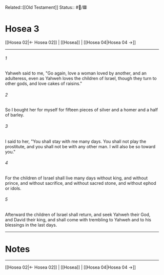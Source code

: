Related::[[Old Testament]]
Status:: #📖/🟥
# Hosea 3

[[Hosea 02|← Hosea 02]] | [[Hosea]] | [[Hosea 04|Hosea 04 →]]
***



###### 1 
Yahweh said to me, "Go again, love a woman loved by another, and an adulteress, even as Yahweh loves the children of Israel, though they turn to other gods, and love cakes of raisins." 

###### 2 
So I bought her for myself for fifteen pieces of silver and a homer and a half of barley. 

###### 3 
I said to her, "You shall stay with me many days. You shall not play the prostitute, and you shall not be with any other man. I will also be so toward you." 

###### 4 
For the children of Israel shall live many days without king, and without prince, and without sacrifice, and without sacred stone, and without ephod or idols. 

###### 5 
Afterward the children of Israel shall return, and seek Yahweh their God, and David their king, and shall come with trembling to Yahweh and to his blessings in the last days.

---
# Notes


***
[[Hosea 02|← Hosea 02]] | [[Hosea]] | [[Hosea 04|Hosea 04 →]]
